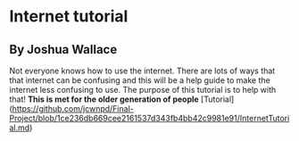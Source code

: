 # Internet tutorial 
## By Joshua Wallace
Not everyone knows how to use the internet. There are lots of ways that that internet can be confusing and this will be a help guide to make the internet less confusing to use. The purpose of this tutorial is to help with that!
**This is met for the older generation of people**
[Tutorial] (https://github.com/jcwnpd/Final-Project/blob/1ce236db669cee2161537d343fb4bb42c9981e91/InternetTutorial.md)
